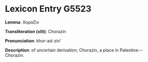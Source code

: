 # Lexicon Entry G5523

**Lemma**: Χοραζίν

**Transliteration (xlit)**: Chorazín

**Pronunciation**: khor-ad-zin'

**Description**:
of uncertain derivation; Chorazin, a place in Palestine:--Chorazin.
